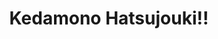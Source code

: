 --- 
title: "Kedamono Hatsujouki!!"
publishdate: "2019-6-20T16:48:46+02:00"
src: "https://365manga.net/manga/kedamono-hatsujouki"
image: "https://data.365manga.net/images/thumbnails/15993-kedamono-hatsujouki.jpg"
description: ""
---